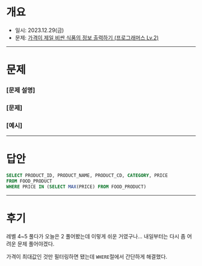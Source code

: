 # 개요
- 일시: 2023.12.29(금)
- 문제: [가격이 제일 비싼 식품의 정보 출력하기 (프로그래머스 Lv.2)](https://school.programmers.co.kr/learn/courses/30/lessons/131115)

---

# 문제
### [문제 설명]


### [문제]


### [예시]


---

# 답안
```SQL
SELECT PRODUCT_ID, PRODUCT_NAME, PRODUCT_CD, CATEGORY, PRICE
FROM FOOD_PRODUCT
WHERE PRICE IN (SELECT MAX(PRICE) FROM FOOD_PRODUCT)
```

---

# 후기

레벨 4~5 풀다가 오늘은 2 풀어봤는데 이렇게 쉬운 거였구나... 내일부터는 다시 좀 어려운 문제 풀어야겠다.

가격이 최대값인 것만 필터링하면 됐는데 ```WHERE```절에서 간단하게 해결했다.